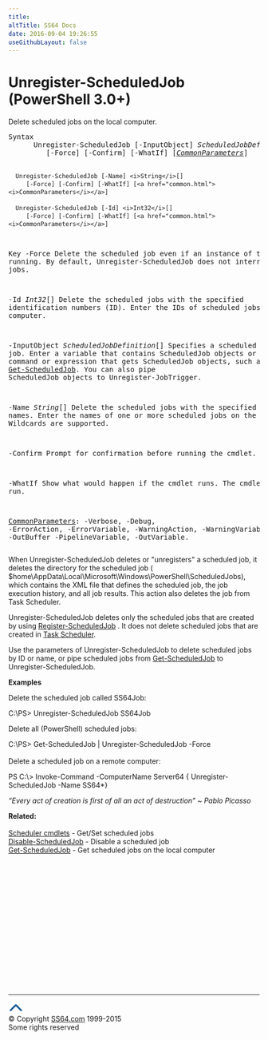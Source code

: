 ```yaml
---
title:
altTitle: SS64 Docs
date: 2016-09-04 19:26:55
useGithubLayout: false
---
```

<!-- #BeginLibraryItem "/Library/head_ps.lbi" --><!-- #EndLibraryItem --><h1>Unregister-ScheduledJob (PowerShell 3.0+)</h1> 
<p>Delete scheduled jobs on the local computer.</p>
<pre>Syntax
      Unregister-ScheduledJob [-InputObject] <i>ScheduledJobDefinition</i>[]
         [-Force] [-Confirm] [-WhatIf] [<a href="common.html"><i>CommonParameters</i></a>]

      Unregister-ScheduledJob [-Name] <i>String</i>[] 
         [-Force] [-Confirm] [-WhatIf] [<a href="common.html"><i>CommonParameters</i></a>]

      Unregister-ScheduledJob [-Id] <i>Int32</i>[]
         [-Force] [-Confirm] [-WhatIf] [<a href="common.html"><i>CommonParameters</i></a>]

Key
   -Force
       Delete the scheduled job even if an instance of the job is running.
       By default, Unregister-ScheduledJob does not interrupt running jobs.
        
   -Id <i>Int32</i>[]
       Delete the scheduled jobs with the specified identification numbers (ID).
       Enter the IDs of scheduled jobs on the computer.

   -InputObject <i>ScheduledJobDefinition</i>[]
       Specifies a scheduled job. Enter a variable that contains  ScheduledJob objects or type a command or 
       expression that gets ScheduledJob objects, such as <a href="get-scheduledjob.html">Get-ScheduledJob</a>. You can also pipe ScheduledJob 
       objects to Unregister-JobTrigger.
        
   -Name <i>String</i>[]
       Delete the scheduled jobs with the specified names.
       Enter the names of one or more scheduled jobs on the computer. Wildcards are supported.

   -Confirm
       Prompt for confirmation before running the cmdlet.

   -WhatIf
       Show what would happen if the cmdlet runs. The cmdlet is not run.

   <a href="common.html">CommonParameters</a>:
       -Verbose, -Debug, -ErrorAction, -ErrorVariable, -WarningAction, -WarningVariable,
       -OutBuffer -PipelineVariable, -OutVariable.</pre>
<p>When Unregister-ScheduledJob deletes or "unregisters" a scheduled job, it deletes the directory for the scheduled      job (  <span class="code">$home\AppData\Local\Microsoft\Windows\PowerShell\ScheduledJobs</span>), which contains the XML file      that defines the scheduled job, the job execution history, and all job results. This action also deletes the job      from Task Scheduler.          </p>
<p>Unregister-ScheduledJob deletes only the scheduled jobs that are created by using  <a href="register-scheduledjob.html">Register-ScheduledJob</a> . It does not delete scheduled jobs that are created in <a href="../nt/schtasks.html">Task Scheduler</a>.          </p>
<p>Use the parameters of Unregister-ScheduledJob to delete scheduled jobs by ID or name, or pipe scheduled      jobs from <a href="get-scheduledjob.html">Get-ScheduledJob</a> to Unregister-ScheduledJob.</p>
<p><b>Examples</b></p>
<p>Delete the scheduled job called SS64Job:</p>
<p><span class="code">C:\PS&gt; Unregister-ScheduledJob SS64Job</span></p>
<p>Delete all (PowerShell) scheduled jobs:</p>
<p> <span class="code">C:\PS&gt; Get-ScheduledJob | Unregister-ScheduledJob -Force</span><br>
<br>
Delete a scheduled job on a remote computer:</p>
<p class="code">PS C:\&gt; Invoke-Command -ComputerName Server64 { Unregister-ScheduledJob -Name SS64*}</p>
<p class="quote"><i>“Every act of creation is first of all an act of destruction” ~  Pablo Picasso</i></p><p><b>Related:</b><br>
<br>
<a href="scheduler.html">Scheduler cmdlets</a> - Get/Set scheduled jobs<br>
<a href="disable-scheduledjob.html">Disable-ScheduledJob</a> - Disable a scheduled job <br>
<a href="get-scheduledjob.html">Get-ScheduledJob</a> - Get scheduled jobs on the local computer<br>
</p><!-- #BeginLibraryItem "/Library/foot_ps.lbi" --><p><script async="" src="//pagead2.googlesyndication.com/pagead/js/adsbygoogle.js"></script>
<!-- PowerShell300 -->
<ins class="adsbygoogle" style="display:inline-block;width:300px;height:250px" data-ad-client="ca-pub-6140977852749469" data-ad-slot="6253539900"></ins>
<script>
(adsbygoogle = window.adsbygoogle || []).push({});
</script></p>
<hr>
<div id="bl" class="footer"><a href="#"><img src="../images/top.png" width="30" height="22" alt="Back to the Top"></a></div>
<div id="br" class="footer, tagline">© Copyright <a href="http://ss64.com/">SS64.com</a> 1999-2015<br>
Some rights reserved</div><!-- #EndLibraryItem -->

